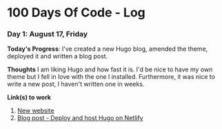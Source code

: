 # 100 Days Of Code - Log

### Day 1: August 17, Friday

**Today's Progress**: I've created a new Hugo blog, amended the theme, deployed it and written a blog post.

**Thoughts** I am liking Hugo and how fast it is. I'd be nice to have my own theme but I fell in love with the one I installed. Furthermore, it was nice to write a new post, I haven't written one in weeks.

**Link(s) to work**
1. [New website](https://rozgonyiova.com/)
2. [Blog post - Deploy and host Hugo on Netlify](https://rozgonyiova.com/posts/deploy-hugo-with-netlify/)
